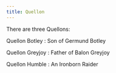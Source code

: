 ```yaml
---
title: Quellon
---
```


There are three Quellons:

Quellon Botley : Son of Germund Botley

Quellon Greyjoy : Father of Balon Greyjoy

Quellon Humble : An Ironborn Raider


